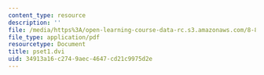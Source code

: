 ```yaml
---
content_type: resource
description: ''
file: /media/https%3A/open-learning-course-data-rc.s3.amazonaws.com/8-821-string-theory-and-holographic-duality-fall-2014/34913a16c2749aec4647cd21c9975d2e_MIT8_821F14_pset1.pdf
file_type: application/pdf
resourcetype: Document
title: pset1.dvi
uid: 34913a16-c274-9aec-4647-cd21c9975d2e
---
```

